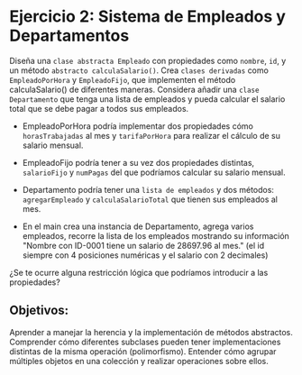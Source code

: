 # Ejercicio 2: Sistema de Empleados y Departamentos

Diseña una ``clase abstracta Empleado`` con propiedades como ``nombre``, ``id``, y un método ``abstracto calculaSalario()``. Crea ``clases derivadas`` como ``EmpleadoPorHora`` y ``EmpleadoFijo``, que implementen el método calculaSalario() de diferentes maneras. Considera añadir una ``clase Departamento`` que tenga una lista de empleados y pueda calcular el salario total que se debe pagar a todos sus empleados.

- EmpleadoPorHora podría implementar dos propiedades cómo ``horasTrabajadas`` al mes y ``tarifaPorHora`` para realizar el cálculo de su salario mensual.
- EmpleadoFijo podría tener a su vez dos propiedades distintas, ``salarioFijo`` y ``numPagas`` del que podríamos calcular su salario mensual.

- Departamento podría tener una ``lista de empleados`` y dos métodos: ``agregarEmpleado`` y ``calculaSalarioTotal`` que tienen sus empleados al mes.

- En el main crea una instancia de Departamento, agrega varios empleados, recorre la lista de los empleados mostrando su información "Nombre con ID-0001 tiene un salario de 28697.96 al mes." (el id siempre con 4 posiciones numéricas y el salario con 2 decimales)

¿Se te ocurre alguna restricción lógica que podríamos introducir a las propiedades?

## Objetivos:

Aprender a manejar la herencia y la implementación de métodos abstractos.
Comprender cómo diferentes subclases pueden tener implementaciones distintas de la misma operación (polimorfismo).
Entender cómo agrupar múltiples objetos en una colección y realizar operaciones sobre ellos.
